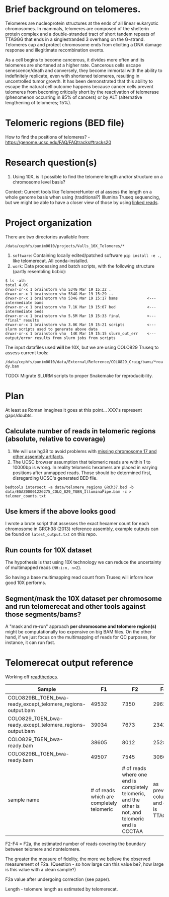 # Brief background on telomeres.

Telomeres are nucleoprotein structures at the ends of all linear
eukaryotic chromosomes. In mammals, telomeres are composed
of the shelterin protein complex and a double-stranded
tract of short tandem repeats of TTAGGG that ends in a singlestranded
3 overhang on the G-strand. Telomeres cap and
protect chromosome ends from eliciting a DNA damage
response and illegitimate recombination events.

As a cell begins to become cancerous, it divides more often and its telomeres are shortened at a higher rate. Cancerous cells escape senescence/death and conversely, they become immortal with the ability to indefinitely replicate, even with shortened telomeres, resulting in uncontrolled tumor growth. It has been demonstrated that this ability to escape the natural cell outcome happens because cancer cells prevent telomeres from becoming critically short by the reactivation of telomerase (phenomenon occurring in 85% of cancers) or by ALT (alternative lengthening of telomeres; 15%).

# Telomeric regions (BED file)

How to find the positions of telomeres? - https://genome.ucsc.edu/FAQ/FAQtracks#tracks20

# Research question(s)

1. Using 10X, is it possible to find the telomere length and/or structure on a chromosome level basis?

Context: Current tools like TelomereHunter et al assess the length on a whole genome basis when using (traditional?) Illumina Truseq sequencing, but we might be able to have a closer view of those by using [linked reads][linked_reads].

# Project organization

There are two directories available from:

`/data/cephfs/punim0010/projects/Valls_10X_Telomeres/*`

1. `software`: Containing locally edited/patched software `pip install -e .`, like telomerecat. All conda-installed.
2. `work`: Data processing and batch scripts, with the following structure (partly resembling bcbio):

```
$ ls -alh
total 4.0K
drwxr-xr-x 1 brainstorm vho 534G Mar 19 15:32 .
drwxr-xr-x 1 brainstorm vho 534G Mar 19 15:29 ..
drwxr-xr-x 1 brainstorm vho 534G Mar 19 15:17 bams             <--- intermediate bams
drwxr-xr-x 1 brainstorm vho 7.1K Mar 19 15:07 bed              <--- intermediate beds
drwxr-xr-x 1 brainstorm vho 5.5M Mar 19 15:33 final            <--- "final" results
drwxr-xr-x 1 brainstorm vho 3.0K Mar 19 15:21 scripts          <--- slurm scripts used to generate above data
drwxr-xr-x 1 brainstorm vho  14K Mar 19 15:15 slurm_out_err    <--- output/error results from slurm jobs from scripts
```

The input datafiles used **will** be 10X, but we are using COLO829 Truseq to assess current tools:

`/data/cephfs/punim0010/data/External/Reference/COLO829_Craig/bams/*ready.bam`

TODO: Migrate SLURM scripts to proper Snakemake for reproducibility.

# Plan

At least as Roman imagines it goes at this point... XXX's represent gaps/doubts.

## Calculate number of reads in telomeric regions (absolute, relative to coverage)

1. We will use hg38 to avoid problems with [missing chromosome 17 and other assembly artifacts][chr17_hg19].
2. The UCSC browser assumption that telomeric reads are within 1 to 10000bp is wrong. In reality telomeric hexamers are placed in varying positions after unmapped reads. Those should be determined first, disregarding UCSC's generated BED file.

`bedtools intersect -a data/telomere_regions_GRCh37.bed -b data/EGAZ00001226275_COLO_829_TGEN_IlluminaPipe.bam -c > telomer_counts.txt`

## Use kmers if the above looks good

I wrote a brute script that assesses the exact hexamer count for each chromosome in GRCh38 (2013) reference assembly, example outputs can be found on `latest_output.txt` on this repo.

## Run counts for 10X dataset

The hypothesis is that using 10X technology we can reduce the uncertainty of multimapped reads (`NH:i:n, n>2`).

So having a base multimapping read count from Truseq will inform how good 10X performs.


## Segment/mask the 10X dataset per chromosome and run telomerecat and other tools against those segments/bams?

A "mask and re-run" approach **per chromosome and telomere region(s)** might be computationally too expensive on big BAM files. On the other hand, if we just focus on the multimapping of reads for QC purposes, for instance, it can run fast.

# Telomerecat output reference

Working off [readthedocs](http://telomerecat.readthedocs.io/en/latest/understanding_output.html).


Sample|F1|F2|F4|Psi|Insert_mean|Insert_sd|Read_length|Initial_read_length|F2a|F2a_c|Length
------|--|--|--|---|-----------|---------|-----------|-------------------|---|-----|-------
COLO829BL_TGEN_bwa-ready_except_telomere_regions-output.bam|49532|7350|2962|3.034|346.0|84.396|112|112|4388|4388|2972.7
COLO829_TGEN_bwa-ready_except_telomere_regions-output.bam|39034|7673|2342|2.615|397.0|97.21799999999999|112|112|5331|5331|2476.5
COLO829_TGEN_bwa-ready.bam|38605|8012|2528|2.573|397.0|96.979|112|112|5484|5484|2403.0
COLO829BL_TGEN_bwa-ready.bam|49507|7545|3066|2.9960000000000004|346.0|84.266|112|112|4479|4479|2928.2
sample name | \# of reads which are completely telomeric | \# of reads where one end is completely telomeric, and the other is not, and telomeric end is CCCTAA | as previous column, and end is TTAGGG | Measure of fidelity | Insert size | SD of insert size | | | F2 - F4

F2-F4 = F2a, the estimated number of reads covering the boundary between telomere and nontelomere.
 
The greater the measure of fidelity, the more we believe the observed measurement of F2a. (Question - so how large can this value be?, how large is this value with a clean sample?)
 
F2a value after undergoing correction (see paper).
 
Length - telomere length as estimated by telomerecat.


[linked_reads]: https://www.10xgenomics.com/linked-reads/
[chr17_hg19]: https://www.biostars.org/p/72730/#72759
